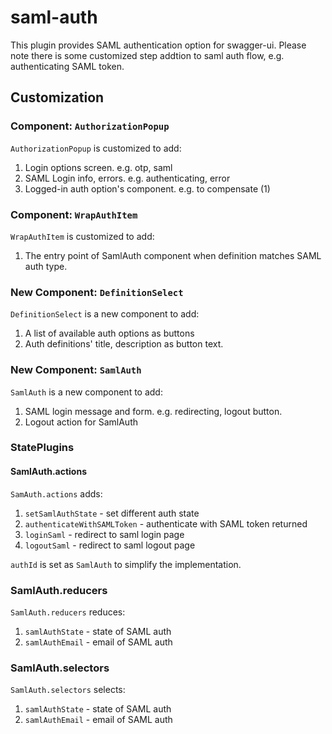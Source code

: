# saml-auth

This plugin provides SAML authentication option for swagger-ui. Please note there is some customized step addtion to saml auth flow, e.g. authenticating SAML token.

## Customization

### Component: `AuthorizationPopup`

`AuthorizationPopup` is customized to add:
1. Login options screen.  e.g. otp, saml
2. SAML Login info, errors. e.g. authenticating,  error
3. Logged-in auth option's component. e.g. to compensate (1)

### Component: `WrapAuthItem`

`WrapAuthItem` is customized to add:
1. The entry point of SamlAuth component when definition matches SAML auth type.

### New Component: `DefinitionSelect`

`DefinitionSelect` is a new component to add:
1. A list of available auth options as buttons
2. Auth definitions' title, description as button text.

### New Component: `SamlAuth`

`SamlAuth` is a new component to add:
1. SAML login message and form. e.g. redirecting, logout button.
2. Logout action for SamlAuth

### StatePlugins

#### SamlAuth.actions

`SamAuth.actions` adds:
1. `setSamlAuthState` - set different auth state
3. `authenticateWithSAMLToken` - authenticate with SAML token returned
4. `loginSaml` - redirect to saml login page
5. `logoutSaml` - redirect to saml logout page

`authId` is set as `SamlAuth` to simplify the implementation.

### SamlAuth.reducers

`SamlAuth.reducers` reduces:
1. `samlAuthState` - state of SAML auth
2. `samlAuthEmail` - email of SAML auth

### SamlAuth.selectors

`SamlAuth.selectors` selects:
1. `samlAuthState` - state of SAML auth
2. `samlAuthEmail` - email of SAML auth
